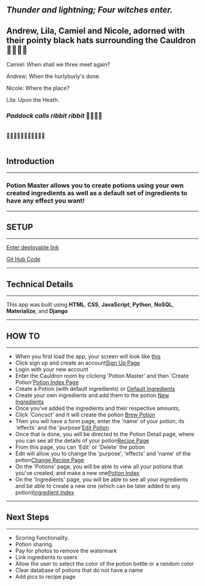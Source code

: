 ## _Thunder and lightning; Four witches enter._

## Andrew, Lila, Camiel and Nicole, adorned with their pointy black hats surrounding the Cauldron🧙🧙🧙🧙

Camiel: When shall we three meet again?

Andrew: When the hurlyburly's done.

Nicole: Where the place?

Lila: Upon the Heath.

### _Paddock calls_ _ribbit_ _ribbit_ 🐸🐸🐸🐸

<br />
🔮✨🔮✨🔮✨🔮✨🔮✨🔮
<br/>
</br>

## Introduction

<hr />

### Potion Master allows you to create potions using your own created ingredients as well as a default set of ingredients to have any effect you want!

<hr />

## SETUP

<hr />

[Enter deployable link](google.ca)

[Git Hub Code](https://github.com/Runite-Drill/potionmaster)

<hr/>

## Technical Details

<hr/>

This app was built using **HTML**, **CSS**, **JavaScript**, **Python**, **NoSQL**, **Materialize**, and **Django**

<hr />

## HOW TO

<hr />

- When you first load the app, your screen will look like [this](https://imgur.com/oNx0b0J)
- Click sign up and create an account[Sign Up Page]()
- Login with your new account
- Enter the Cauldron room by clicking 'Potion Master' and then 'Create Potion'[Potion Index Page](https://imgur.com/6Yk0NPq)
- Create a Potion (with default ingredients) or [Default Ingredients](https://imgur.com/bK0iAbJ)
- Create your own ingredients and add them to the potion [New Ingredients](https://imgur.com/MZHXpOv)
- Once you've added the ingredients and their respective amounts,
- Click 'Concoct' and it will create the potion [Brew Potion](https://imgur.com/undefined)
- Then you will have a form page, enter the 'name' of your potion, its 'effects' and the 'purpose'[Edit Potion](https://imgur.com/VBODRZq)
- Once that is done, you will be directed to the Potion Detail page, where you can see all the details of your potion[Recipe Page](https://imgur.com/lniMOXQ)
- From this page, you can 'Edit' or 'Delete' the potion
- Edit will allow you to change the 'purpose', 'effects' and 'name' of the potion[Change Recipe Page](https://imgur.com/LNxua5j)
- On the 'Potions' page, you will be able to view all your potions that you've created, and make a new one[Potion Index](https://imgur.com/6Yk0NPq)
- On the 'Ingredients' page, you will be able to see all your ingredients and be able to create a new one (which can be later added to any potion)[Ingredient Index](https://imgur.com/gNAe3Rq)

<hr />

## Next Steps

<hr />

- Scoring functionality.
- Potion sharing.
- Pay for photos to remove the watermark
- Link ingredients to users
- Allow the user to select the color of the potion bottle or a random color
- Clear database of potions that do not have a name
- Add pics to recipe page
